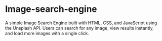 # Image-search-engine
A simple Image Search Engine built with HTML, CSS, and JavaScript using the Unsplash API. Users can search for any image, view results instantly, and load more images with a single click.
